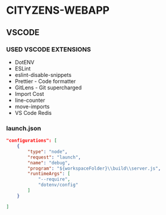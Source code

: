# CITYZENS-WEBAPP


## VSCODE


### USED VSCODE EXTENSIONS

* DotENV
* ESLint
* eslint-disable-snippets
* Prettier - Code formatter
* GitLens - Git supercharged
* Import Cost
* line-counter
* move-imports
* VS Code Redis

### launch.json

```json
"configurations": [
    {
        "type": "node",
        "request": "launch",
        "name": "debug",
        "program": "${workspaceFolder}\\build\\server.js",
        "runtimeArgs": [
            "--require",
            "dotenv/config"
        ]
    }

]
```

